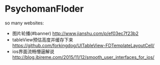 # PsychomanFloder
so many websites:

- 图片轮播(#banner) http://www.jianshu.com/p/ef03ec7f23b2
- tableView预估高度并缓存下来 https://github.com/forkingdog/UITableView-FDTemplateLayoutCell/
- ios界面流畅懵逼解说 http://blog.ibireme.com/2015/11/12/smooth_user_interfaces_for_ios/
